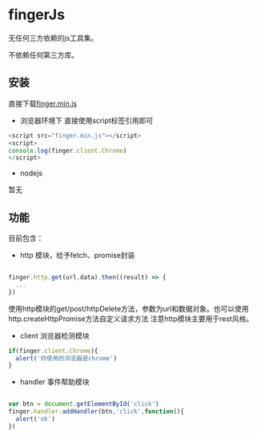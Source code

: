 # fingerJs

无任何三方依赖的js工具集。


不依赖任何第三方库。

## 安装

直接下载[finger.min.js]()

* 浏览器环境下
直接使用script标签引用即可
````js
<script src="finger.min.js"></script>
<script>
console.log(finger.client.Chrome)
</script>
````
* nodejs

暂无

## 功能

目前包含：

* http 模块，给予fetch、promise封装

````js

finger.http.get(url,data).then((result) => {
  ...
})

````

使用http模块的get/post/httpDelete方法，参数为url和数据对象。也可以使用http.createHttpPromise方法自定义请求方法
注意http模块主要用于rest风格。

* client 浏览器检测模块

````js
if(finger.client.Chrome){
  alert('你使用的浏览器是chrome')
}
````

* handler 事件帮助模块

````js

var btn = document.getElementById('click')
finger.handler.addHandler(btn,'click',function(){
  alert('ok')
})

````